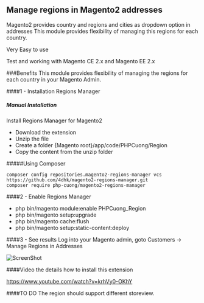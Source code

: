 ## Manage regions in Magento2 addresses
Magento2 provides country and regions and cities as dropdown option in addresses This module provides flexibility of managing this regions for each country.

Very Easy to use

Test and working with Magento CE 2.x and Magento EE 2.x

###Benefits
This module provides flexibility of managing the regions for each country in your Magento Admin.

####1 - Installation Regions Manager
##### Manual Installation
Install Regions Manager for Magento2
 * Download the extension
 * Unzip the file
 * Create a folder {Magento root}/app/code/PHPCuong/Region
 * Copy the content from the unzip folder


#####Using Composer

```
composer config repositories.magento2-regions-manager vcs https://github.com/4dhk/magento2-regions-manager.git
composer require php-cuong/magento2-regions-manager
```

####2 - Enable Regions Manager
 * php bin/magento module:enable PHPCuong_Region
 * php bin/magento setup:upgrade
 * php bin/magento cache:flush
 * php bin/magento setup:static-content:deploy

####3 - See results
Log into your Magento admin, goto Customers -> Manage Regions in Addresses

![ScreenShot](https://raw.githubusercontent.com/php-cuong/magento2-regions-manager/master/regions-manager.png)

####Video the details how to install this extension

https://www.youtube.com/watch?v=krhVy0-OKhY


####TO DO
The region should support different storeview.
